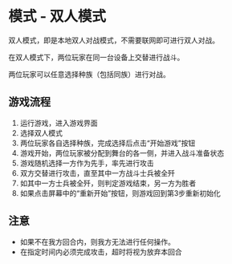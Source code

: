 模式 - 双人模式
=============

双人模式，即是本地双人对战模式，不需要联网即可进行双人对战。

在双人模式下，两位玩家在同一台设备上交替进行战斗。

两位玩家可以任意选择种族（包括同族）进行对战。

## 游戏流程

1. 运行游戏，进入游戏界面
2. 选择双人模式
3. 两位玩家各自选择种族，完成选择后点击“开始游戏”按钮
4. 游戏开始，两位玩家被分配到舞台的各一侧，并进入战斗准备状态
5. 游戏随机选择一方作为先手，率先进行攻击
6. 双方交替进行攻击，直至其中一方战斗士兵被全歼
7. 如其中一方士兵被全歼，则判定游戏结束，另一方为胜者
8. 如果点击屏幕中的“重新开始”按钮，则游戏回到第3步重新初始化

## 注意

* 如果不在我方回合内，则我方无法进行任何操作。
* 在指定时间内必须完成攻击，超时将视为放弃本回合